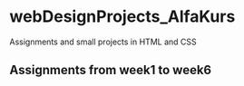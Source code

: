# webDesignProjects_AlfaKurs
Assignments and small projects in HTML and CSS 
## Assignments from week1 to week6
